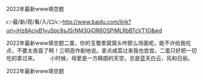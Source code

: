 2022年最新www填空题

👉最/新/观/看/入/口/👉http://www.baidu.com/link?url=jHz8AcivB1yuSpc8sJSrNM3GjOR6OSPiMLRbBTcVT1O&wd

2022年最新www填空题二蛋，你的玉蜀黍窝窝头咋那么场面呢，能不许给我吃点，不要太吝啬了啊！三明恶作剧地说。拿点咸菜过来我也尝尝。二蛋只好把一切吃的拿过来。
　　小时候，母爱是一方睛朗的天空，总是蓝天白云，风和日丽。


2022年最新www填空题
